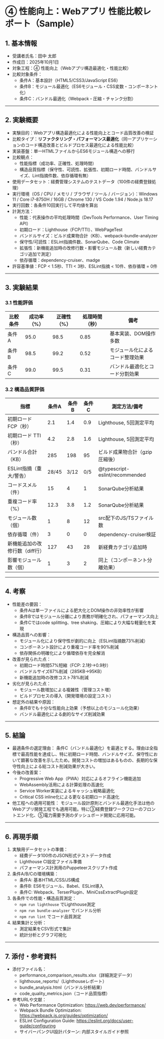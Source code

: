 # ④ 性能向上：Webアプリ 性能比較レポート（Sample）

## 1. 基本情報
- 受講者氏名：田中 太郎
- 作成日：2025年10月1日
- 対象工程：④ 性能向上（Webアプリ構造最適化・性能比較）
- 比較対象条件：
  - 条件A：基本設計（HTML5/CSS3/JavaScript ES6）
  - 条件B：モジュール最適化（ES6モジュール・CSS変数・コンポーネント化）
  - 条件C：バンドル最適化（Webpack・圧縮・チャンク分割）

---

## 2. 実験概要
- 実験目的：Webアプリ構造最適化による性能向上とコード品質改善の検証
- 比較タイプ：**リファクタリング・パフォーマンス最適化**（同一アプリケーションのコード構造改善とビルドプロセス最適化による性能比較）
- 実装基盤：単一HTMLファイルからES6モジュール構造への移行
- 比較観点：
  - 性能指標（成功率、正確性、処理時間）
  - 構造品質指標（保守性、可読性、拡張性、初期ロード時間、バンドルサイズ、Lint指摘件数、依存循環有無）
- 使用データセット：経費管理システムのテストデータ（100件の経費登録処理）
- 実行環境（OS / CPU / メモリ / ブラウザ / ツール / バージョン）：Windows 11 / Core i7-8750H / 16GB / Chrome 130 / VS Code 1.94 / Node.js 18.17
- 実行回数：各条件10回実行して平均値を算出
- 計測方法：
  - 性能：代表操作の平均処理時間（DevTools Performance、User Timing API）
  - 初期ロード：Lighthouse（FCP/TTI）、WebPageTest
  - バンドルサイズ：ビルド成果物合計（KB）、webpack-bundle-analyzer
  - 保守性/可読性：ESLint指摘件数、SonarQube、Code Climate
  - 拡張性：新機能追加時の改修行数・影響モジュール数（新しい経費カテゴリ追加で測定）
  - 依存循環：dependency-cruiser、madge
- 許容基準値：FCP < 1.5秒、TTI < 3秒、ESLint指摘 < 10件、依存循環 = 0件

---

## 3. 実験結果

### 3.1 性能評価
| 比較条件 | 成功率（%） | 正確性（%） | 処理時間（秒） | 備考 |
|----------|-------------|-------------|----------------|------|
| 条件A    | 95.0        | 98.5        | 0.85           | 基本実装、DOM操作多数 |
| 条件B    | 98.5        | 99.2        | 0.52           | モジュール化によるコード整理効果 |
| 条件C    | 99.0        | 99.5        | 0.31           | バンドル最適化とコード分割効果 |

### 3.2 構造品質評価
| 指標                | 条件A   | 条件B  | 条件C | 測定方法/備考                        |
| ----------------- | ----- | ---- | --- | ------------------------------ |
| 初期ロード FCP（秒）      | 2.1   | 1.4  | 0.9 | Lighthouse, 5回測定平均             |
| 初期ロード TTI（秒）      | 4.2   | 2.8  | 1.6 | Lighthouse, 5回測定平均             |
| バンドル合計（KB）        | 285   | 198  | 95  | ビルド成果物合計（gzip圧縮後）              |
| ESLint指摘（重大/警告）   | 28/45 | 3/12 | 0/5 | @typescript-eslint/recommended |
| コードスメル（件）         | 15    | 4    | 1   | SonarQube分析結果                  |
| 重複コード率（%）         | 12.3  | 3.8  | 1.2 | SonarQube分析結果                  |
| モジュール数（個）         | 1     | 8    | 12  | src配下のJS/TSファイル数               |
| 依存循環（件）           | 3     | 0    | 0   | dependency-cruiser検証           |
| 新機能追加の改修行数（diff行） | 127   | 43   | 28  | 新経費カテゴリ追加時                     |
| 影響モジュール数（個）       | 1     | 3    | 2   | 同上（コンポーネント分離効果）                |

---

## 4. 考察
- 性能差の要因：
  - 条件Aは単一ファイルによる肥大化とDOM操作の非効率性が影響
  - 条件Bではモジュール分離により責務が明確化され、パフォーマンス向上
  - 条件Cではcode splitting、tree shaking、圧縮により大幅な軽量化を実現
- 構造品質への影響：
  - モジュール化により保守性が劇的に向上（ESLint指摘数73%削減）
  - コンポーネント設計により重複コード率を90%削減
  - 依存関係の明確化により循環依存を完全解消
- 改善が見られた点：
  - 初期ロード時間57%短縮（FCP: 2.1秒→0.9秒）
  - バンドルサイズ67%削減（285KB→95KB）
  - 新機能追加時の改修コスト78%削減
- 劣化が見られた点：
  - モジュール数増加による複雑性（管理コスト増）
  - ビルドプロセスの導入（開発環境の設定コスト）
- 想定外の結果や原因：
  - 条件Bでも十分な性能向上効果（予想以上のモジュール化効果）
  - バンドル最適化による劇的なサイズ削減効果

---

## 5. 結論
- 最適条件の選定理由：
  条件C（バンドル最適化）を最適とする。理由は全指標で最高性能を達成し、特に初期ロード時間、バンドルサイズ、保守性において顕著な改善を示したため。開発コストの増加はあるものの、長期的な保守性向上による総コスト削減効果が大きい。
- 今後の改善案：
  - Progressive Web App（PWA）対応によるオフライン機能追加
  - WebAssembly活用による計算処理の高速化
  - Service Worker実装によるキャッシュ戦略最適化
  - Critical CSS inline化による更なる初期ロード高速化
- 他工程への適用可能性：
  モジュール設計原則とバンドル最適化手法は他のWebアプリ開発工程でも適用可能。特に③経費登録ワークフローのフロントエンド化、⑤電力需要予測のダッシュボード開発に応用可能。

---

## 6. 再現手順
1. 実験用データセットの準備：
   - 経費データ100件のJSON形式テストデータ作成
   - Lighthouse CI設定ファイル準備
   - パフォーマンス計測用のPuppeteerスクリプト作成
2. 条件A/B/Cの環境構築：
   - 条件A: 基本HTML/CSS/JS構成
   - 条件B: ES6モジュール、Babel、ESLint導入
   - 条件C: Webpack、TerserPlugin、MiniCssExtractPlugin設定
3. 各条件での性能・構造品質測定：
   - `npm run lighthouse` でLighthouse測定
   - `npm run bundle-analyzer` でバンドル分析
   - `npm run lint` でコード品質測定
4. 結果集計と分析：
   - 測定結果をCSV形式で集計
   - 統計分析とグラフ可視化

---

## 7. 添付・参考資料
- 添付ファイル名：
  - performance_comparison_results.xlsx（詳細測定データ）
  - lighthouse_reports/（Lighthouseレポート）
  - bundle_analysis.html（バンドル分析結果）
  - code_quality_metrics.json（コード品質指標）
- 参考URLや文献：
  - Web Performance Optimization: https://web.dev/performance/
  - Webpack Bundle Optimization: https://webpack.js.org/guides/optimization/
  - ESLint Configuration Guide: https://eslint.org/docs/user-guide/configuring
  - サイバーパンクUI設計パターン: 内部スタイルガイド参照